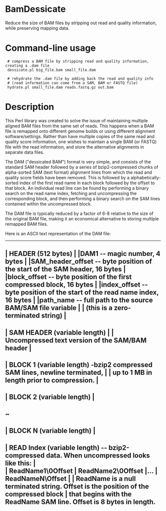 # BamDessicate
Reduce the size of BAM files by stripping out read and quality information, while preserving mapping data.

# Command-line usage

```shell 
 # compress a BAM file by stripping read and quality information, creating a .dam file
 dessicate.pl big_file.bam small_file.dam

 # rehydrate the .dam file by adding back the read and quality info
 # (read information can come from a SAM, BAM or FASTQ file)
 hydrate.pl small_file.dam reads.fastq.gz out.bam
```

# Description
This Perl library was created to solve the issue of maintaining
multiple aligned BAM files from the same set of reads. This happens
when a BAM file is remapped onto different genome builds or using
different alignment software/settings. Rather than have multiple
copies of the same read and quality score information, one wishes to
maintain a single BAM (or FASTQ) file with the read information, and
store the alternative alignments in separate data files.

The DAM ("dessicated BAM") format is very simple, and consists of the
standard SAM header followed by a series of bzip2-compressed chunks of
alpha-sorted SAM (text format) alignment lines from which the read and
quality score fields have been removed. This is followed by a
alphabetically-sorted index of the first read name in each block
followed by the offset to that block. An individual read line can be
found by performing a binary search on the read name index, fetching
and uncompressing the corresponding block, and then performing a
binary search on the SAM lines contained within the uncompressed
block.

The DAM file is typically reduced by a factor of 6-8 relative to the
size of the original BAM file, making it an economical alternative to
storing multiple remapped BAM files.

Here is an ASCII text representation of the DAM file:

 --------------------------------------------------------------------------------------
 |                       HEADER  (512 bytes)                                          |
 |DAM1                -- magic number,                                      4 bytes   |
 |SAM_header_offset   -- byte position of the start of the SAM header,      16 bytes  |
 |block_offset        -- byte position of the first compressed block,       16 bytes  |
 |index_offset        -- byte position of the start of the read name index, 16 bytes  |
 |path_name           -- full path to the source BAM/SAM file                variable |
 |                        (this is a zero-terminated string)                          |
 --------------------------------------------------------------------------------------
 |                      SAM HEADER (variable length)                                  |
 | Uncompressed text version of the SAM/BAM header                                    |
 --------------------------------------------------------------------------------------
 |  BLOCK 1 (variable length) -bzip2 compressed SAM lines, newline terminated,        |
 |                              up to 1 MB in length prior to compression.            |
 --------------------------------------------------------------------------------------
 |  BLOCK 2 (variable length)                                                         |
 --------------------------------------------------------------------------------------
 ~
 --------------------------------------------------------------------------------------
 |  BLOCK N (variable length)                                                         |
 --------------------------------------------------------------------------------------
 |  READ Index (variable length) -- 
              bzip2-compressed data. When uncompressed looks like this:               |  
 | ReadName1\0Offset
 | ReadName2\0Offset
 |...
 | ReadNameN\Offset
 |
 | ReadName is a null terminated string. Offset is the position of the compressed block
 | that begins with the ReadName SAM line. Offset is 8 bytes in length.
 --------------------------------------------------------------------------------------
